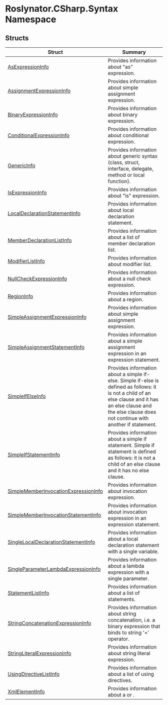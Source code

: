 # Roslynator\.CSharp\.Syntax Namespace

## Structs

| Struct | Summary |
| ------ | ------- |
| [AsExpressionInfo](AsExpressionInfo/README.md) | Provides information about "as" expression\. |
| [AssignmentExpressionInfo](AssignmentExpressionInfo/README.md) | Provides information about simple assignment expression\. |
| [BinaryExpressionInfo](BinaryExpressionInfo/README.md) | Provides information about binary expression\. |
| [ConditionalExpressionInfo](ConditionalExpressionInfo/README.md) | Provides information about conditional expression\. |
| [GenericInfo](GenericInfo/README.md) | Provides information about generic syntax \(class, struct, interface, delegate, method or local function\)\. |
| [IsExpressionInfo](IsExpressionInfo/README.md) | Provides information about "is" expression\. |
| [LocalDeclarationStatementInfo](LocalDeclarationStatementInfo/README.md) | Provides information about local declaration statement\. |
| [MemberDeclarationListInfo](MemberDeclarationListInfo/README.md) | Provides information about a list of member declaration list\. |
| [ModifierListInfo](ModifierListInfo/README.md) | Provides information about modifier list\. |
| [NullCheckExpressionInfo](NullCheckExpressionInfo/README.md) | Provides information about a null check expression\. |
| [RegionInfo](RegionInfo/README.md) | Provides information about a region\. |
| [SimpleAssignmentExpressionInfo](SimpleAssignmentExpressionInfo/README.md) | Provides information about simple assignment expression\. |
| [SimpleAssignmentStatementInfo](SimpleAssignmentStatementInfo/README.md) | Provides information about a simple assignment expression in an expression statement\. |
| [SimpleIfElseInfo](SimpleIfElseInfo/README.md) | Provides information about a simple if\-else\. Simple if\-else is defined as follows: it is not a child of an else clause and it has an else clause and the else clause does not continue with another if statement\. |
| [SimpleIfStatementInfo](SimpleIfStatementInfo/README.md) | Provides information about a simple if statement\. Simple if statement is defined as follows: it is not a child of an else clause and it has no else clause\. |
| [SimpleMemberInvocationExpressionInfo](SimpleMemberInvocationExpressionInfo/README.md) | Provides information about invocation expression\. |
| [SimpleMemberInvocationStatementInfo](SimpleMemberInvocationStatementInfo/README.md) | Provides information about invocation expression in an expression statement\. |
| [SingleLocalDeclarationStatementInfo](SingleLocalDeclarationStatementInfo/README.md) | Provides information about a local declaration statement with a single variable\. |
| [SingleParameterLambdaExpressionInfo](SingleParameterLambdaExpressionInfo/README.md) | Provides information about a lambda expression with a single parameter\. |
| [StatementListInfo](StatementListInfo/README.md) | Provides information about a list of statements\. |
| [StringConcatenationExpressionInfo](StringConcatenationExpressionInfo/README.md) | Provides information about string concatenation, i\.e\. a binary expression that binds to string '\+' operator\. |
| [StringLiteralExpressionInfo](StringLiteralExpressionInfo/README.md) | Provides information about string literal expression\. |
| [UsingDirectiveListInfo](UsingDirectiveListInfo/README.md) | Provides information about a list of using directives\. |
| [XmlElementInfo](XmlElementInfo/README.md) | Provides information about a  or \. |

